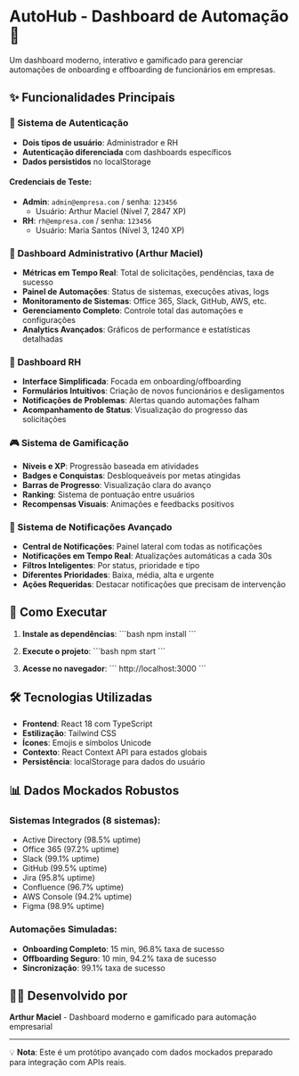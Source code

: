 # AutoHub - Dashboard de Automação  🚀

Um dashboard moderno, interativo e gamificado para gerenciar automações de onboarding e offboarding de funcionários em empresas.

## ✨ Funcionalidades Principais

### 🔐 Sistema de Autenticação
- **Dois tipos de usuário**: Administrador e RH
- **Autenticação diferenciada** com dashboards específicos
- **Dados persistidos** no localStorage

#### Credenciais de Teste:
- **Admin**: `admin@empresa.com` / senha: `123456`
  - Usuário: Arthur Maciel (Nível 7, 2847 XP)
- **RH**: `rh@empresa.com` / senha: `123456`
  - Usuário: Maria Santos (Nível 3, 1240 XP)

### 👤 Dashboard Administrativo (Arthur Maciel)
- **Métricas em Tempo Real**: Total de solicitações, pendências, taxa de sucesso
- **Painel de Automações**: Status de sistemas, execuções ativas, logs
- **Monitoramento de Sistemas**: Office 365, Slack, GitHub, AWS, etc.
- **Gerenciamento Completo**: Controle total das automações e configurações
- **Analytics Avançados**: Gráficos de performance e estatísticas detalhadas

### 👥 Dashboard RH
- **Interface Simplificada**: Focada em onboarding/offboarding
- **Formulários Intuitivos**: Criação de novos funcionários e desligamentos
- **Notificações de Problemas**: Alertas quando automações falham
- **Acompanhamento de Status**: Visualização do progresso das solicitações

### 🎮 Sistema de Gamificação
- **Níveis e XP**: Progressão baseada em atividades
- **Badges e Conquistas**: Desbloqueáveis por metas atingidas
- **Barras de Progresso**: Visualização clara do avanço
- **Ranking**: Sistema de pontuação entre usuários
- **Recompensas Visuais**: Animações e feedbacks positivos

### 🔔 Sistema de Notificações Avançado
- **Central de Notificações**: Painel lateral com todas as notificações
- **Notificações em Tempo Real**: Atualizações automáticas a cada 30s
- **Filtros Inteligentes**: Por status, prioridade e tipo
- **Diferentes Prioridades**: Baixa, média, alta e urgente
- **Ações Requeridas**: Destacar notificações que precisam de intervenção

## 🚀 Como Executar

1. **Instale as dependências**:
   \`\`\`bash
   npm install
   \`\`\`

2. **Execute o projeto**:
   \`\`\`bash
   npm start
   \`\`\`

3. **Acesse no navegador**:
   \`\`\`
   http://localhost:3000
   \`\`\`

## 🛠 Tecnologias Utilizadas

- **Frontend**: React 18 com TypeScript
- **Estilização**: Tailwind CSS
- **Ícones**: Emojis e símbolos Unicode
- **Contexto**: React Context API para estados globais
- **Persistência**: localStorage para dados do usuário

## 📊 Dados Mockados Robustos

### Sistemas Integrados (8 sistemas):
- Active Directory (98.5% uptime)
- Office 365 (97.2% uptime)
- Slack (99.1% uptime)
- GitHub (99.5% uptime)
- Jira (95.8% uptime)
- Confluence (96.7% uptime)
- AWS Console (94.2% uptime)
- Figma (98.9% uptime)

### Automações Simuladas:
- **Onboarding Completo**: 15 min, 96.8% taxa de sucesso
- **Offboarding Seguro**: 10 min, 94.2% taxa de sucesso
- **Sincronização**: 99.1% taxa de sucesso

## 👨‍💻 Desenvolvido por

**Arthur Maciel** - Dashboard moderno e gamificado para automação empresarial

---

💡 **Nota**: Este é um protótipo avançado com dados mockados preparado para integração com APIs reais.
